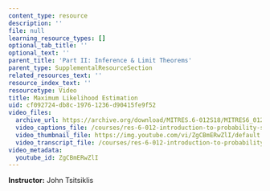```yaml
---
content_type: resource
description: ''
file: null
learning_resource_types: []
optional_tab_title: ''
optional_text: ''
parent_title: 'Part II: Inference & Limit Theorems'
parent_type: SupplementalResourceSection
related_resources_text: ''
resource_index_text: ''
resourcetype: Video
title: Maximum Likelihood Estimation
uid: cf092724-db8c-1976-1236-d90415fe9f52
video_files:
  archive_url: https://archive.org/download/MITRES.6-012S18/MITRES6_012S18_L20-09_300k.mp4
  video_captions_file: /courses/res-6-012-introduction-to-probability-spring-2018/5216a2a115915cc9a656186d1ed10389_ZgCBmERwZlI.vtt
  video_thumbnail_file: https://img.youtube.com/vi/ZgCBmERwZlI/default.jpg
  video_transcript_file: /courses/res-6-012-introduction-to-probability-spring-2018/d32d4bc09be20c9c6b2da1c9f765664c_ZgCBmERwZlI.pdf
video_metadata:
  youtube_id: ZgCBmERwZlI
---
```


**Instructor:** John Tsitsiklis